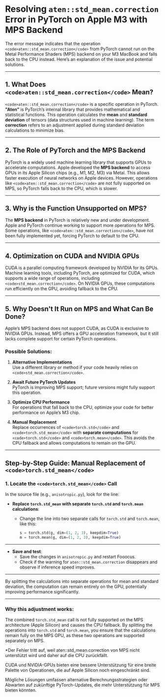 # Resolving `aten::std_mean.correction` Error in PyTorch on Apple M3 with MPS Backend

The error message indicates that the operation `<code>aten::std_mean.correction</code>` from PyTorch cannot run on the Metal Performance Shaders (MPS) backend on your M3 MacBook and falls back to the CPU instead. Here’s an explanation of the issue and potential solutions.

---

## 1. What Does `<code>aten::std_mean.correction</code>` Mean?

`<code>aten::std_mean.correction</code>` is a specific operation in PyTorch. **"Aten"** is PyTorch’s internal library that provides mathematical and statistical functions. This operation calculates the **mean** and **standard deviation** of tensors (data structures used in machine learning). The term **correction** refers to an adjustment applied during standard deviation calculations to minimize bias.

---

## 2. The Role of PyTorch and the MPS Backend

PyTorch is a widely used machine learning library that supports GPUs to accelerate computations. Apple developed the **MPS backend** to access GPUs in its Apple Silicon chips (e.g., M1, M2, M3) via Metal. This allows faster execution of neural networks on Apple devices. However, operations like `<code>aten::std_mean.correction</code>` are not fully supported on MPS, so PyTorch falls back to the CPU, which is slower.

---

## 3. Why is the Function Unsupported on MPS?

The **MPS backend** in PyTorch is relatively new and under development. Apple and PyTorch continue working to support more operations for MPS. Some operations, like `<code>aten::std_mean.correction</code>`, have not been fully implemented yet, forcing PyTorch to default to the CPU.

---

## 4. Optimization on CUDA and NVIDIA GPUs

CUDA is a parallel computing framework developed by NVIDIA for its GPUs. Machine learning tools, including PyTorch, are optimized for CUDA, which supports a wide range of operations, including `<code>std_mean.correction</code>`. On NVIDIA GPUs, these computations run efficiently on the GPU, avoiding fallback to the CPU.

---

## 5. Why Doesn't It Run on MPS and What Can Be Done?

Apple’s MPS backend does not support CUDA, as CUDA is exclusive to NVIDIA GPUs. Instead, MPS offers a GPU acceleration framework, but it still lacks complete support for certain PyTorch operations.

### Possible Solutions:

1. **Alternative Implementations**  
   Use a different library or method if your code heavily relies on `<code>std_mean.correction</code>`.

2. **Await Future PyTorch Updates**  
   PyTorch is improving MPS support; future versions might fully support this operation.

3. **Optimize CPU Performance**  
   For operations that fall back to the CPU, optimize your code for better performance on Apple’s M3 chip.

4. **Manual Replacement**  
   Replace occurrences of `<code>torch.std</code>` and `<code>torch.std_mean</code>` with **separate computations** for `<code>torch.std</code>` and `<code>torch.mean</code>`. This avoids the CPU fallback and allows computations to remain on the GPU.

---

## Step-by-Step Guide: Manual Replacement of `<code>torch.std_mean</code>`

### 1. Locate the `<code>torch.std_mean</code>` Call

In the source file (e.g., `anisotropic.py`), look for the line:
- **Replace `torch.std_mean` with separate `torch.std` and `torch.mean` calculations**:
  - Change the line into two separate calls for `torch.std` and `torch.mean`, like this:

    ```python
    s = torch.std(g, dim=(1, 2, 3), keepdim=True)
    m = torch.mean(g, dim=(1, 2, 3), keepdim=True)
    ```

---

- **Save and test**:
  - Save the changes in `anisotropic.py` and restart Fooocus.
  - Check if the warning for `aten::std_mean.correction` disappears and observe if inference speed improves.

---

By splitting the calculations into separate operations for mean and standard deviation, the computation can remain entirely on the GPU, potentially improving performance significantly.

---

### Why this adjustment works:

The combined `torch.std_mean` call is not fully supported on the MPS architecture (Apple Silicon) and causes the CPU fallback. By splitting the operations into `torch.std` and `torch.mean`, you ensure that the calculations remain fully on the MPS GPU, as these two operations are supported separately on MPS.


 
*Der Fehler tritt auf, weil aten::std_mean.correction von MPS nicht unterstützt wird und daher auf die CPU zurückfällt.
 
CUDA und NVIDIA-GPUs bieten eine bessere Unterstützung für eine breite Palette von Operationen, die auf Apple Silicon noch eingeschränkt sind.
 
Mögliche Lösungen umfassen alternative Berechnungsstrategien oder Abwarten auf zukünftige PyTorch-Updates, die mehr Unterstützung für MPS bieten könnten.
